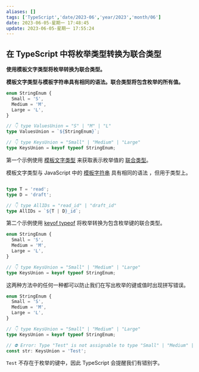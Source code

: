 ```yaml
---
aliases: []
tags: ['TypeScript','date/2023-06','year/2023','month/06']
date: 2023-06-05-星期一 17:48:45
update: 2023-06-05-星期一 17:55:24
---
```


## 在 TypeScript 中将枚举类型转换为联合类型

**使用模板文字类型将枚举转换为联合类型。**

**模板文字类型与模板字符串具有相同的语法。联合类型将包含枚举的所有值。**

```ts
enum StringEnum {
  Small = 'S',
  Medium = 'M',
  Large = 'L',
}

// 👇️ type ValuesUnion = "S" | "M" | "L"
type ValuesUnion = `${StringEnum}`;

// 👇️ type KeysUnion = "Small" | "Medium" | "Large"
type KeysUnion = keyof typeof StringEnum;
```

第一个示例使用 [模板文字类型](https://www.typescriptlang.org/docs/handbook/2/template-literal-types.html) 来获取表示枚举值的 [联合类型](https://bobbyhadz.com/blog/typescript-array-with-multiple-types)。

模板文字类型与 JavaScript 中的 [模板字符串](https://bobbyhadz.com/blog/typescript-string-interpolation) 具有相同的语法 ，但用于类型上。

```ts

type T = 'read';
type D = 'draft';

// 👇️ type AllIDs = "read_id" | "draft_id"
type AllIDs = `${T | D}_id`;

```

第二个示例使用 [keyof typeof](https://bobbyhadz.com/blog/typescript-access-object-property-dynamically) 将枚举转换为包含枚举键的联合类型。

```ts
enum StringEnum {
  Small = 'S',
  Medium = 'M',
  Large = 'L',
}

// 👇️ type KeysUnion = "Small" | "Medium" | "Large"
type KeysUnion = keyof typeof StringEnum;
```

这两种方法中的任何一种都可以防止我们在写出枚举的键或值时出现拼写错误。

```ts
enum StringEnum {
  Small = 'S',
  Medium = 'M',
  Large = 'L',
}

// 👇️ type KeysUnion = "Small" | "Medium" | "Large"
type KeysUnion = keyof typeof StringEnum;

// ⛔️ Error: Type "Test" is not assignable to type "Small" | "Medium" | "Large"
const str: KeysUnion = 'Test';
```

`Test` 不存在于枚举的键中，因此 TypeScript 会提醒我们有错别字。
